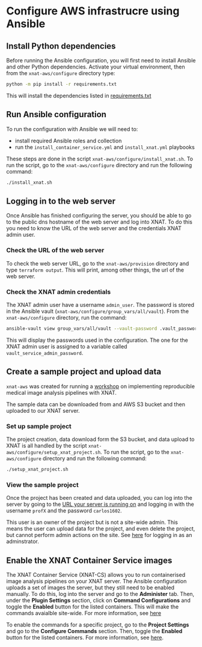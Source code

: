# Configure AWS infrastrucre using Ansible

## Install Python dependencies

Before running the Ansible configuration, you will first need to install Ansible and other Python dependencies. Activate your virtual environment, then from the `xnat-aws/configure` directory type:

```bash
python -m pip install -r requirements.txt
```

This will install the dependencies listed in [requirements.txt](requirements.txt)

## Run Ansible configuration

To run the configuration with Ansible we will need to:

- install required Ansible roles and collection
- run the `install_container_service.yml` and `install_xnat.yml` playbooks

These steps are done in the script `xnat-aws/configure/install_xnat.sh`. To run the script, go to the `xnat-aws/configure` directory and run the following command:

```bash
./install_xnat.sh
```

## Logging in to the web server

Once Ansible has finished configuring the server, you should be able to go to the public dns hostname of the web server and log into XNAT. To do this you need to know the URL of the web server and the credentials XNAT admin user.

### Check the URL of the web server

To check the web server URL, go to the `xnat-aws/provision` directory and type `terraform output`. This will print, among other things, the url of the web server.

### Check the XNAT admin credentials

The XNAT admin user have a username `admin_user`. The password is stored in the Ansible vault (`xnat-aws/configure/group_vars/all/vault`). From the `xnat-aws/configure` directory, run the command:

```bash
ansible-vault view group_vars/all/vault --vault-password .vault_password
```

This will display the passwords used in the configuration. The one for the XNAT admin user is assigned to a variable called `vault_service_admin_password`.

## Create a sample project and upload data

`xnat-aws` was created for running a [workshop](https://healthbioscienceideas.github.io/MedICSS-Project-Repro-Pipelines/) on implementing reproducible medical image analysis pipelines with XNAT.

The sample data can be downloaded from and AWS S3 bucket and then uploaded to our XNAT server.

### Set up sample project

The project creation, data download form the S3 bucket, and data upload to XNAT is all handled by the script `xnat-aws/configure/setup_xnat_project.sh`. To run the script, go to the `xnat-aws/configure` directory and run the following command:

```bash
./setup_xnat_project.sh
```

### View the sample project

Once the project has been created and data uploaded, you can log into the server by going to the [URL your server is running on](#check-the-url-of-the-web-server) and logging in with the username `profX` and the password `carlos1602`.

This user is an owner of the project but is not a site-wide admin. This means the user can upload data for the project, and even delete the project, but cannot perform admin actions on the site. See [here](#check-the-xnat-admin-credentials) for logging in as an adminstrator.

## Enable the XNAT Container Service images

The XNAT Container Service (XNAT-CS) allows you to run containerised image analysis pipelines on
your XNAT server. The Ansible configuration uploads a set of images the server, but they still need
to be enabled manually. To do this, log into the server and go to the **Administer** tab. Then,
under the **Plugin Settings** section, click on **Command Configurations** and toggle the
**Enabled**  button for the listed containers. This will make the commands avaialble site-wide.
For more information, see [here](https://wiki.xnat.org/container-service/enabling-commands-and-setting-site-wide-defaults-126156956.html)

To enable the commands for a specific project, go to the **Project Settings** and go to the
**Configure Commands** section. Then, toggle the **Enabled** button for the listed containers.
For more information, see [here](https://wiki.xnat.org/container-service/enable-a-command-in-your-project-122978909.html).
